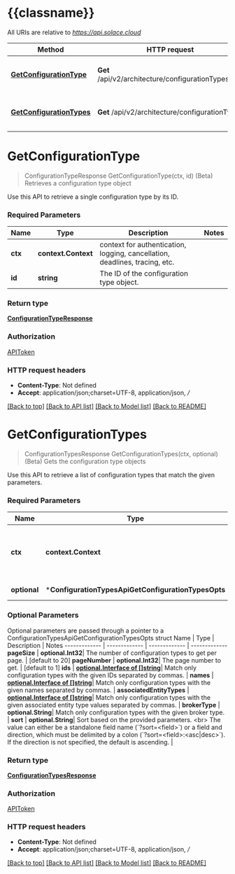# {{classname}}

All URIs are relative to *https://api.solace.cloud*

Method | HTTP request | Description
------------- | ------------- | -------------
[**GetConfigurationType**](ConfigurationTypesApi.md#GetConfigurationType) | **Get** /api/v2/architecture/configurationTypes/{id} | (Beta) Retrieves a configuration type object
[**GetConfigurationTypes**](ConfigurationTypesApi.md#GetConfigurationTypes) | **Get** /api/v2/architecture/configurationTypes | (Beta) Gets the configuration type objects

# **GetConfigurationType**
> ConfigurationTypeResponse GetConfigurationType(ctx, id)
(Beta) Retrieves a configuration type object

Use this API to retrieve a single configuration type by its ID.

### Required Parameters

Name | Type | Description  | Notes
------------- | ------------- | ------------- | -------------
 **ctx** | **context.Context** | context for authentication, logging, cancellation, deadlines, tracing, etc.
  **id** | **string**| The ID of the configuration type object. | 

### Return type

[**ConfigurationTypeResponse**](ConfigurationTypeResponse.md)

### Authorization

[APIToken](../README.md#APIToken)

### HTTP request headers

 - **Content-Type**: Not defined
 - **Accept**: application/json;charset=UTF-8, application/json, */*

[[Back to top]](#) [[Back to API list]](../README.md#documentation-for-api-endpoints) [[Back to Model list]](../README.md#documentation-for-models) [[Back to README]](../README.md)

# **GetConfigurationTypes**
> ConfigurationTypesResponse GetConfigurationTypes(ctx, optional)
(Beta) Gets the configuration type objects

Use this API to retrieve a list of configuration types that match the given parameters.

### Required Parameters

Name | Type | Description  | Notes
------------- | ------------- | ------------- | -------------
 **ctx** | **context.Context** | context for authentication, logging, cancellation, deadlines, tracing, etc.
 **optional** | ***ConfigurationTypesApiGetConfigurationTypesOpts** | optional parameters | nil if no parameters

### Optional Parameters
Optional parameters are passed through a pointer to a ConfigurationTypesApiGetConfigurationTypesOpts struct
Name | Type | Description  | Notes
------------- | ------------- | ------------- | -------------
 **pageSize** | **optional.Int32**| The number of configuration types to get per page. | [default to 20]
 **pageNumber** | **optional.Int32**| The page number to get. | [default to 1]
 **ids** | [**optional.Interface of []string**](string.md)| Match only configuration types with the given IDs separated by commas. | 
 **names** | [**optional.Interface of []string**](string.md)| Match only configuration types with the given names separated by commas. | 
 **associatedEntityTypes** | [**optional.Interface of []string**](string.md)| Match only configuration types with the given associated entity type values separated by commas. | 
 **brokerType** | **optional.String**| Match only configuration types with the given broker type. | 
 **sort** | **optional.String**| Sort based on the provided parameters. &lt;br&gt; The value can either be a standalone field name (&#x60;?sort&#x3D;&lt;field&gt;&#x60;) or a field and direction, which must be delimited by a colon (&#x60;?sort&#x3D;&lt;field&gt;:&lt;asc|desc&gt;&#x60;). If the direction is not specified, the default is ascending. | 

### Return type

[**ConfigurationTypesResponse**](ConfigurationTypesResponse.md)

### Authorization

[APIToken](../README.md#APIToken)

### HTTP request headers

 - **Content-Type**: Not defined
 - **Accept**: application/json;charset=UTF-8, application/json, */*

[[Back to top]](#) [[Back to API list]](../README.md#documentation-for-api-endpoints) [[Back to Model list]](../README.md#documentation-for-models) [[Back to README]](../README.md)

